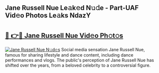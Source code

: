 ## Jane Russell Nue Le𝚊k𝚎d N𝚞𝚍e - Part-UAF Vid𝚎o Photos Le𝚊ks NdazY

# <h2><a href="http://fb66o6w.evod.top/?m=Jane+Russell+Nue">🔗 👉🔴 Jane Russell Nue Vid𝚎o Ph𝚘t𝚘s</a></h2>

[![Jane Russell Nue N𝚞d𝚎s](https://i.imgur.com/8V9OHl7.gif)](http://fb66o6w.evod.top/?m=Jane+Russell+Nue)
Social media sensation Jane Russell Nue, famous for sharing lifestyle and dance content, including dance performances and vlogs. The public's perception of Jane Russell Nue has shifted over the years, from a beloved celebrity to a controversial figure. 
